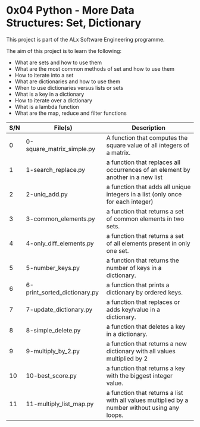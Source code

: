 # 0x04 Python - More Data Structures: Set, Dictionary

This project is part of the ALx Software Engineering programme.

The aim of this project is to learn the following:
- What are sets and how to use them
- What are the most common methods of set and how to use them
- How to iterate into a set
- What are dictionaries and how to use them
- When to use dictionaries versus lists or sets
- What is a key in a dictionary
- How to iterate over a dictionary
- What is a lambda function
- What are the map, reduce and filter functions

| S/N | File(s) | Description |
| --- | ------- | ----------- |
| 0 | 0-square_matrix_simple.py | A function that computes the square value of all integers of a matrix. |
| 1 | 1-search_replace.py | a function that replaces all occurrences of an element by another in a new list |
| 2 | 2-uniq_add.py | a function that adds all unique integers in a list (only once for each integer) |
| 3 | 3-common_elements.py | a function that returns a set of common elements in two sets. |
| 4 | 4-only_diff_elements.py | a function that returns a set of all elements present in only one set. |
| 5 | 5-number_keys.py |  a function that returns the number of keys in a dictionary. |
| 6 | 6-print_sorted_dictionary.py | a function that prints a dictionary by ordered keys. |
| 7 | 7-update_dictionary.py | a function that replaces or adds key/value in a dictionary. |
| 8 | 8-simple_delete.py | a function that deletes a key in a dictionary. |
| 9 | 9-multiply_by_2.py | a function that returns a new dictionary with all values multiplied by 2 |
| 10 | 10-best_score.py | a function that returns a key with the biggest integer value. |
| 11 | 11-multiply_list_map.py |  a function that returns a list with all values multiplied by a number without using any loops. |
